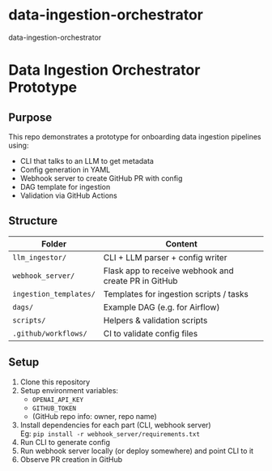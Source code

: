 # data-ingestion-orchestrator
data-ingestion-orchestrator

# Data Ingestion Orchestrator Prototype

## Purpose

This repo demonstrates a prototype for onboarding data ingestion pipelines using:

- CLI that talks to an LLM to get metadata
- Config generation in YAML
- Webhook server to create GitHub PR with config
- DAG template for ingestion
- Validation via GitHub Actions

## Structure

| Folder | Content |
|--------|---------|
| `llm_ingestor/` | CLI + LLM parser + config writer |
| `webhook_server/` | Flask app to receive webhook and create PR in GitHub |
| `ingestion_templates/` | Templates for ingestion scripts / tasks |
| `dags/` | Example DAG (e.g. for Airflow) |
| `scripts/` | Helpers & validation scripts |
| `.github/workflows/` | CI to validate config files |

## Setup

1. Clone this repository  
2. Setup environment variables:
   - `OPENAI_API_KEY`
   - `GITHUB_TOKEN`
   - (GitHub repo info: owner, repo name)
3. Install dependencies for each part (CLI, webhook server)  
   Eg: `pip install -r webhook_server/requirements.txt`
4. Run CLI to generate config
5. Run webhook server locally (or deploy somewhere) and point CLI to it
6. Observe PR creation in GitHub

